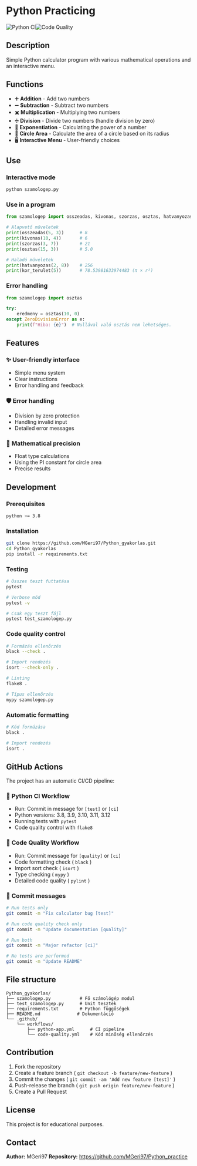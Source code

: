 # Python Practicing

[](https://github.com/MGeri97/Python_gyakorlas/actions/workflows/python-app.yml)![Python CI](https://github.com/MGeri97/Python_gyakorlas/actions/workflows/python-app.yml/badge.svg)[](https://github.com/MGeri97/Python_gyakorlas/actions/workflows/code-quality.yml)![Code Quality](https://github.com/MGeri97/Python_gyakorlas/actions/workflows/code-quality.yml/badge.svg)

## Description

Simple Python calculator program with various mathematical operations and an interactive menu.

## Functions

- ➕ **Addition** - Add two numbers
- ➖ **Subtraction** - Subtract two numbers
- ✖️ **Multiplication** - Multiplying two numbers
- ➗ **Division** - Divide two numbers (handle division by zero)
- 🔢 **Exponentiation** - Calculating the power of a number
- 🔵 **Circle Area** - Calculate the area of ​​a circle based on its radius
- 🖥️ **Interactive Menu** - User-friendly choices

## Use

### Interactive mode

```bash
python szamologep.py
```

### Use in a program

```python
from szamologep import osszeadas, kivonas, szorzas, osztas, hatvanyozas, kor_terulet

# Alapvető műveletek
print(osszeadas(5, 3))      # 8
print(kivonas(10, 4))       # 6
print(szorzas(3, 7))        # 21
print(osztas(15, 3))        # 5.0

# Haladó műveletek
print(hatvanyozas(2, 8))    # 256
print(kor_terulet(5))       # 78.53981633974483 (π × r²)
```

### Error handling

```python
from szamologep import osztas

try:
    eredmeny = osztas(10, 0)
except ZeroDivisionError as e:
    print(f"Hiba: {e}")  # Nullával való osztás nem lehetséges.
```

## Features

### ✨ **User-friendly interface**

- Simple menu system
- Clear instructions
- Error handling and feedback

### 🛡️ **Error handling**

- Division by zero protection
- Handling invalid input
- Detailed error messages

### 🧮 **Mathematical precision**

- Float type calculations
- Using the PI constant for circle area
- Precise results

## Development

### Prerequisites

```bash
python >= 3.8
```

### Installation

```bash
git clone https://github.com/MGeri97/Python_gyakorlas.git
cd Python_gyakorlas
pip install -r requirements.txt
```

### Testing

```bash
# Összes teszt futtatása
pytest

# Verbose mód
pytest -v

# Csak egy teszt fájl
pytest test_szamologep.py
```

### Code quality control

```bash
# Formázás ellenőrzés
black --check .

# Import rendezés
isort --check-only .

# Linting
flake8 .

# Típus ellenőrzés
mypy szamologep.py
```

### Automatic formatting

```bash
# Kód formázása
black .

# Import rendezés
isort .
```

## GitHub Actions

The project has an automatic CI/CD pipeline:

### 🔧 **Python CI Workflow**

- Run: Commit in message for `[test]` or `[ci]`
- Python versions: 3.8, 3.9, 3.10, 3.11, 3.12
- Running tests with `pytest`
- Code quality control with `flake8`

### 🎨 **Code Quality Workflow**

- Run: Commit message for `[quality]` or `[ci]`
- Code formatting check ( `black` )
- Import sort check ( `isort` )
- Type checking ( `mypy` )
- Detailed code quality ( `pylint` )

### 📝 **Commit messages**

```bash
# Run tests only
git commit -m "Fix calculator bug [test]"

# Run code quality check only
git commit -m "Update documentation [quality]"

# Run both
git commit -m "Major refactor [ci]"

# No tests are performed
git commit -m "Update README"
```

## File structure

```
Python_gyakorlas/
├── szamologep.py           # Fő számológép modul
├── test_szamologep.py      # Unit tesztek
├── requirements.txt        # Python függőségek
├── README.md              # Dokumentáció
└── .github/
    └── workflows/
        ├── python-app.yml      # CI pipeline
        └── code-quality.yml    # Kód minőség ellenőrzés
```

## Contribution

1. Fork the repository
2. Create a feature branch ( `git checkout -b feature/new-feature` )
3. Commit the changes ( `git commit -am 'Add new feature [test]'` )
4. Push-release the branch ( `git push origin feature/new-feature` )
5. Create a Pull Request

## License

This project is for educational purposes.

## Contact

**Author:** MGeri97
 **Repository:** https://github.com/MGeri97/Python_practice
